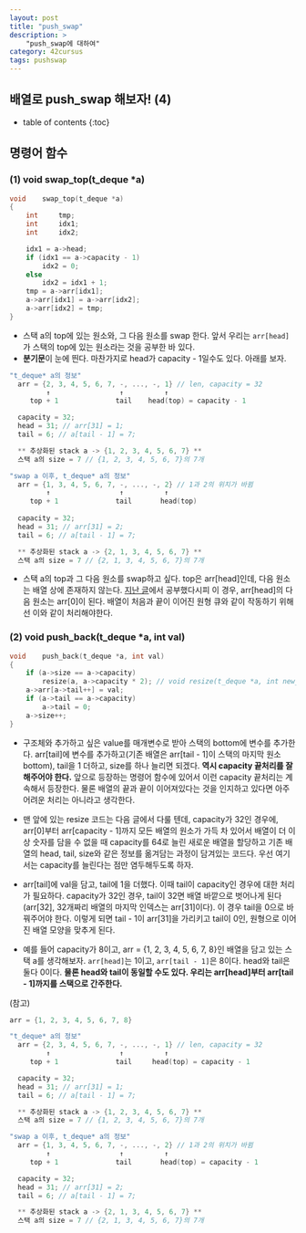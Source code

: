 ```yaml
---
layout: post
title: "push_swap"
description: >
    "push_swap에 대하여"
category: 42cursus
tags: pushswap
---
```

## 배열로 push_swap 해보자! (4)

* table of contents
{:toc}

## 명령어 함수

### (1) void  swap_top(t_deque *a)

~~~c
void	swap_top(t_deque *a)
{
	int		tmp;
	int		idx1;
	int		idx2;

	idx1 = a->head;
	if (idx1 == a->capacity - 1)
		idx2 = 0;
	else
		idx2 = idx1 + 1;
	tmp = a->arr[idx1];
	a->arr[idx1] = a->arr[idx2];
	a->arr[idx2] = tmp;
}
~~~

- 스택 a의 top에 있는 원소와, 그 다음 원소를 swap 한다. 앞서 우리는 `arr[head]`가 스택의 top에 있는 원소라는 것을 공부한 바 있다.
- **분기문**이 눈에 띈다. 마찬가지로 head가 capacity - 1일수도 있다. 아래를 보자.

~~~c
"t_deque* a의 정보"
  arr = {2, 3, 4, 5, 6, 7, -, ..., -, 1} // len, capacity = 32
         ↑                 ↑          ↑
     top + 1              tail    head(top) = capacity - 1

  capacity = 32;
  head = 31; // arr[31] = 1;
  tail = 6; // a[tail - 1] = 7;

  ** 추상화된 stack a -> {1, 2, 3, 4, 5, 6, 7} **
  스택 a의 size = 7 // {1, 2, 3, 4, 5, 6, 7}의 7개

"swap a 이후, t_deque* a의 정보"
  arr = {1, 3, 4, 5, 6, 7, -, ..., -, 2} // 1과 2의 위치가 바뀜
         ↑                 ↑          ↑
     top + 1              tail       head(top)
     
  capacity = 32;
  head = 31; // arr[31] = 2;
  tail = 6; // a[tail - 1] = 7;

  ** 추상화된 stack a -> {2, 1, 3, 4, 5, 6, 7} ** 
  스택 a의 size = 7 // {2, 1, 3, 4, 5, 6, 7}의 7개
~~~

- 스택 a의 top과 그 다음 원소를 swap하고 싶다. top은 arr[head]인데, 다음 원소는 배열 상에 존재하지 않는다. [지난 글](https://espebaum.github.io/42cursus/push-swap-3.html)에서 공부했다시피 이 경우, arr[head]의 다음 원소는 arr[0]이 된다. 배열이 처음과 끝이 이어진 원형 큐와 같이 작동하기 위해선 이와 같이 처리해야한다.

### (2) void  push_back(t_deque *a, int val)
~~~c
void	push_back(t_deque *a, int val)
{
	if (a->size == a->capacity)
		resize(a, a->capacity * 2); // void resize(t_deque *a, int new_cap)
	a->arr[a->tail++] = val;
	if (a->tail == a->capacity)
		a->tail = 0;
	a->size++;
}
~~~

- 구조체와 추가하고 싶은 value를 매개변수로 받아 스택의 bottom에 변수를 추가한다. arr[tail]에 변수를 추가하고(기존 배열은 arr[tail - 1]이 스택의 마지막 원소 bottom), tail을 1 더하고, size를 하나 늘리면 되겠다. **역시 capacity 끝처리를 잘해주어야 한다.** 앞으로 등장하는 명령어 함수에 있어서 이런 capacity 끝처리는 계속해서 등장한다. 물론 배열의 끝과 끝이 이어져있다는 것을 인지하고 있다면 아주 어려운 처리는 아니라고 생각한다.

- 맨 앞에 있는 resize 코드는 다음 글에서 다룰 텐데, capacity가 32인 경우에, arr[0]부터 arr[capacity - 1]까지 모든 배열의 원소가 가득 차 있어서 배열이 더 이상 숫자를 담을 수 없을 때 capacity를 64로 늘린 새로운 배열을 할당하고 기존 배열의 head, tail, size와 같은 정보를 옮겨담는 과정이 담겨있는 코드다. 우선 여기서는 capacity를 늘린다는 점만 염두해두도록 하자.

- arr[tail]에 val을 담고, tail에 1을 더했다. 이때 tail이 capacity인 경우에 대한 처리가 필요하다. capacity가 32인 경우, tail이 32면 배열 바깥으로 벗어나게 된다(arr[32], 32개짜리 배열의 마지막 인덱스는 arr[31]이다). 이 경우 tail을 0으로 바꿔주어야 한다. 이렇게 되면 tail - 1이 arr[31]을 가리키고 tail이 0인, 원형으로 이어진 배열 모양을 맞추게 된다.

- 예를 들어 capacity가 8이고, arr = {1, 2, 3, 4, 5, 6, 7, 8}인 배열을 담고 있는 스택 a를 생각해보자. `arr[head]`는 1이고, `arr[tail - 1]`은 8이다. head와 tail은 둘다 0이다. **물론 head와 tail이 동일할 수도 있다. 우리는 arr[head]부터 arr[tail - 1]까지를 스택으로 간주한다.**

(참고)
~~~c
arr = {1, 2, 3, 4, 5, 6, 7, 8}

~~~

~~~c
"t_deque* a의 정보"
  arr = {2, 3, 4, 5, 6, 7, -, ..., -, 1} // len, capacity = 32
         ↑                 ↑          ↑ 
     top + 1              tail     head(top) = capacity - 1

  capacity = 32;
  head = 31; // arr[31] = 1;
  tail = 6; // a[tail - 1] = 7;

  ** 추상화된 stack a -> {1, 2, 3, 4, 5, 6, 7} **
  스택 a의 size = 7 // {1, 2, 3, 4, 5, 6, 7}의 7개

"swap a 이후, t_deque* a의 정보"
  arr = {1, 3, 4, 5, 6, 7, -, ..., -, 2} // 1과 2의 위치가 바뀜
         ↑                 ↑          ↑
     top + 1              tail       head(top) = capacity - 1

  capacity = 32;
  head = 31; // arr[31] = 2;
  tail = 6; // a[tail - 1] = 7;

  ** 추상화된 stack a -> {2, 1, 3, 4, 5, 6, 7} ** 
  스택 a의 size = 7 // {2, 1, 3, 4, 5, 6, 7}의 7개
~~~
